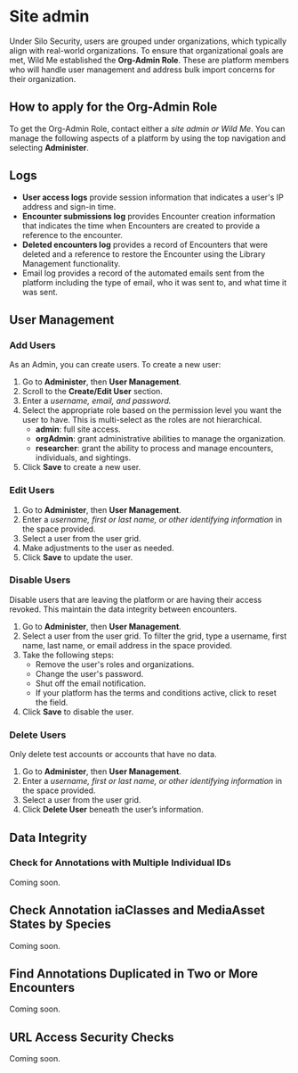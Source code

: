 # Site admin

Under Silo Security, users are grouped under organizations, which typically align with real-world organizations. To ensure that organizational goals are met, Wild Me established the **Org-Admin Role**. These are platform members who will handle user management and address bulk import concerns for their organization.

## How to apply for the Org-Admin Role

To get the Org-Admin Role, contact either a *site admin or Wild Me*. You can manage the following aspects of a platform by using the top navigation and selecting **Administer**.

## Logs

* **User access logs** provide session information that indicates a user's IP address and sign-in time.
* **Encounter submissions log** provides Encounter creation information that indicates the time when Encounters are created to provide a reference to the encounter.
* **Deleted encounters log** provides a record of Encounters that were deleted and a reference to restore the Encounter using the Library Management functionality.
* Email log provides a record of the automated emails sent from the platform including the type of email, who it was sent to, and what time it was sent.

## User Management

### Add Users

As an Admin, you can create users. To create a new user:

1. Go to **Administer**, then **User Management**.
2. Scroll to the **Create/Edit User** section.
3. Enter a *username, email, and password.*
4. Select the appropriate role based on the permission level you want the user to have. This is multi-select as the roles are not hierarchical.
    * **admin**: full site access.
    * **orgAdmin**: grant administrative abilities to manage the organization.
    * **researcher**: grant the ability to process and manage encounters, individuals, and sightings.
5. Click **Save** to create a new user.

### Edit Users

1. Go to **Administer**, then **User Management**.
2. Enter a *username, first or last name, or other identifying information* in the space provided.
3. Select a user from the user grid.
4. Make adjustments to the user as needed.
5. Click **Save** to update the user.

### Disable Users

Disable users that are leaving the platform or are having their access revoked. This maintain the data integrity between encounters.

1. Go to **Administer**, then **User Management**.
2. Select a user from the user grid. To filter the grid, type a username, first name, last name, or email address in the space provided.
3. Take the following steps:
    * Remove the user's roles and organizations.
    * Change the user's password.
    * Shut off the email notification.
    * If your platform has the terms and conditions active, click to reset the field.
4. Click **Save** to disable the user.

### Delete Users

Only delete test accounts or accounts that have no data.

1. Go to **Administer**, then **User Management**.
2. Enter a *username, first or last name, or other identifying information* in the space provided.
3. Select a user from the user grid.
4. Click **Delete User** beneath the user’s information.

## Data Integrity

### Check for Annotations with Multiple Individual IDs

Coming soon.

## Check Annotation iaClasses and MediaAsset States by Species

Coming soon.

## Find Annotations Duplicated in Two or More Encounters

Coming soon.

## URL Access Security Checks

Coming soon.
